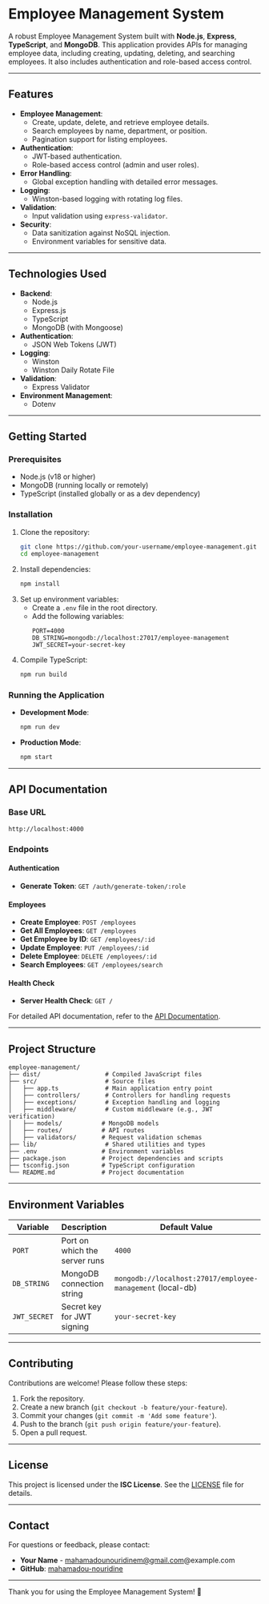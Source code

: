 # Employee Management System

A robust Employee Management System built with **Node.js**, **Express**, **TypeScript**, and **MongoDB**. This application provides APIs for managing employee data, including creating, updating, deleting, and searching employees. It also includes authentication and role-based access control.

---

## Features
- **Employee Management**:
  - Create, update, delete, and retrieve employee details.
  - Search employees by name, department, or position.
  - Pagination support for listing employees.
- **Authentication**:
  - JWT-based authentication.
  - Role-based access control (admin and user roles).
- **Error Handling**:
  - Global exception handling with detailed error messages.
- **Logging**:
  - Winston-based logging with rotating log files.
- **Validation**:
  - Input validation using `express-validator`.
- **Security**:
  - Data sanitization against NoSQL injection.
  - Environment variables for sensitive data.

---

## Technologies Used
- **Backend**:
  - Node.js
  - Express.js
  - TypeScript
  - MongoDB (with Mongoose)
- **Authentication**:
  - JSON Web Tokens (JWT)
- **Logging**:
  - Winston
  - Winston Daily Rotate File
- **Validation**:
  - Express Validator
- **Environment Management**:
  - Dotenv

---

## Getting Started

### Prerequisites
- Node.js (v18 or higher)
- MongoDB (running locally or remotely)
- TypeScript (installed globally or as a dev dependency)

### Installation
1. Clone the repository:
   ```bash
   git clone https://github.com/your-username/employee-management.git
   cd employee-management
   ```
2. Install dependencies:
   ```bash
   npm install
   ```
3. Set up environment variables:
   - Create a `.env` file in the root directory.
   - Add the following variables:
     ```env
     PORT=4000
     DB_STRING=mongodb://localhost:27017/employee-management
     JWT_SECRET=your-secret-key
     ```
4. Compile TypeScript:
   ```bash
   npm run build
   ```

### Running the Application
- **Development Mode**:
  ```bash
  npm run dev
  ```
- **Production Mode**:
  ```bash
  npm start
  ```

---

## API Documentation

### Base URL
```
http://localhost:4000
```

### Endpoints
#### Authentication
- **Generate Token**: `GET /auth/generate-token/:role`

#### Employees
- **Create Employee**: `POST /employees`
- **Get All Employees**: `GET /employees`
- **Get Employee by ID**: `GET /employees/:id`
- **Update Employee**: `PUT /employees/:id`
- **Delete Employee**: `DELETE /employees/:id`
- **Search Employees**: `GET /employees/search`

#### Health Check
- **Server Health Check**: `GET /`

For detailed API documentation, refer to the [API Documentation](./API_DOCUMENTATION.md).

---

## Project Structure
```
employee-management/
├── dist/                  # Compiled JavaScript files
├── src/                   # Source files
│   ├── app.ts             # Main application entry point
│   ├── controllers/       # Controllers for handling requests
│   ├── exceptions/        # Exception handling and logging
│   ├── middleware/        # Custom middleware (e.g., JWT verification)
│   ├── models/           # MongoDB models
│   ├── routes/           # API routes
│   ├── validators/       # Request validation schemas
├── lib/                   # Shared utilities and types
├── .env                  # Environment variables
├── package.json          # Project dependencies and scripts
├── tsconfig.json         # TypeScript configuration
└── README.md             # Project documentation
```

---

## Environment Variables
| Variable       | Description                          | Default Value                     |
|----------------|--------------------------------------|-----------------------------------|
| `PORT`         | Port on which the server runs        | `4000`                            |
| `DB_STRING`    | MongoDB connection string            | `mongodb://localhost:27017/employee-management` (local-db) |
| `JWT_SECRET`   | Secret key for JWT signing           | `your-secret-key`                 |

---

## Contributing
Contributions are welcome! Please follow these steps:
1. Fork the repository.
2. Create a new branch (`git checkout -b feature/your-feature`).
3. Commit your changes (`git commit -m 'Add some feature'`).
4. Push to the branch (`git push origin feature/your-feature`).
5. Open a pull request.

---

## License
This project is licensed under the **ISC License**. See the [LICENSE](./LICENSE) file for details.

---

## Contact
For questions or feedback, please contact:
- **Your Name** - mahamadounouridinem@gmail.com@example.com
- **GitHub**: [mahamadou-nouridine](https://github.com/mahamadou-nouridine)

---

Thank you for using the Employee Management System! 🚀
